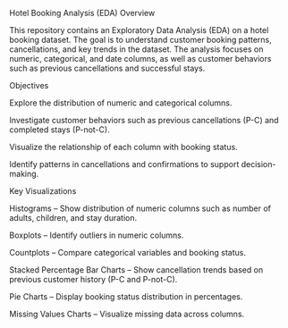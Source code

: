 Hotel Booking Analysis (EDA)
Overview

This repository contains an Exploratory Data Analysis (EDA) on a hotel booking dataset. The goal is to understand customer booking patterns, cancellations, and key trends in the dataset. The analysis focuses on numeric, categorical, and date columns, as well as customer behaviors such as previous cancellations and successful stays.



Objectives

Explore the distribution of numeric and categorical columns.

Investigate customer behaviors such as previous cancellations (P-C) and completed stays (P-not-C).

Visualize the relationship of each column with booking status.

Identify patterns in cancellations and confirmations to support decision-making.

Key Visualizations

Histograms – Show distribution of numeric columns such as number of adults, children, and stay duration.

Boxplots – Identify outliers in numeric columns.

Countplots – Compare categorical variables and booking status.

Stacked Percentage Bar Charts – Show cancellation trends based on previous customer history (P-C and P-not-C).

Pie Charts – Display booking status distribution in percentages.

Missing Values Charts – Visualize missing data across columns.
